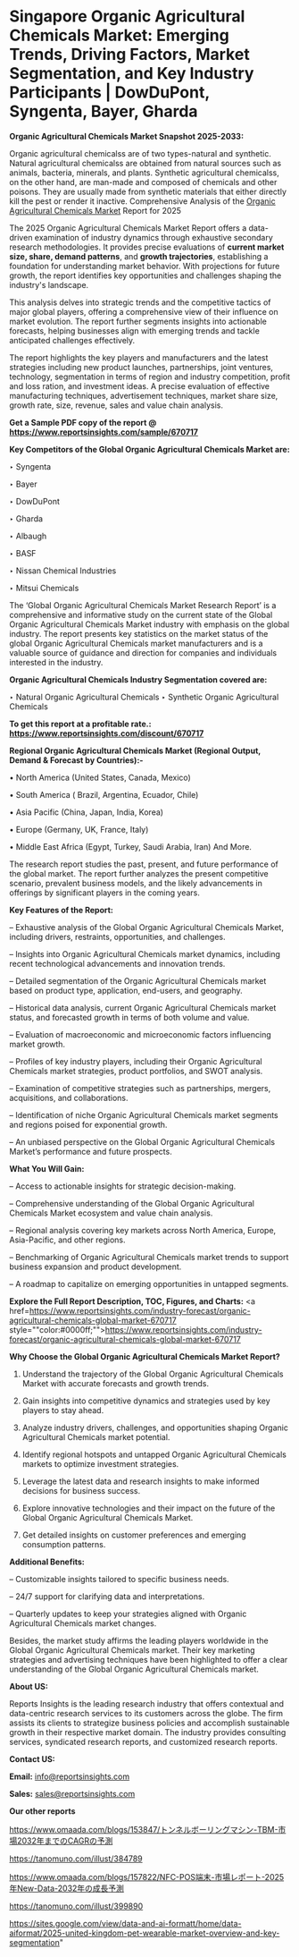 # Singapore Organic Agricultural Chemicals Market: Emerging Trends, Driving Factors, Market Segmentation, and Key Industry Participants | DowDuPont, Syngenta, Bayer, Gharda

<strong>Organic Agricultural Chemicals Market Snapshot 2025-2033:</strong>

Organic agricultural chemicalss are of two types-natural and synthetic. Natural agricultural chemicalss are obtained from natural sources such as animals, bacteria, minerals, and plants. Synthetic agricultural chemicalss, on the other hand, are man-made and composed of chemicals and other poisons. They are usually made from synthetic materials that either directly kill the pest or render it inactive. Comprehensive Analysis of the <a href=https://www.reportsinsights.com/sample/670717>Organic Agricultural Chemicals Market</a> Report for 2025

The 2025 Organic Agricultural Chemicals Market Report offers a data-driven examination of industry dynamics through exhaustive secondary research methodologies. It provides precise evaluations of <strong>current market size, share, demand patterns</strong>, and <strong>growth trajectories</strong>, establishing a foundation for understanding market behavior. With projections for future growth, the report identifies key opportunities and challenges shaping the industry's landscape.

This analysis delves into strategic trends and the competitive tactics of major global players, offering a comprehensive view of their influence on market evolution. The report further segments insights into actionable forecasts, helping businesses align with emerging trends and tackle anticipated challenges effectively.

The report highlights the key players and manufacturers and the latest strategies including new product launches, partnerships, joint ventures, technology, segmentation in terms of region and industry competition, profit and loss ration, and investment ideas. A precise evaluation of effective manufacturing techniques, advertisement techniques, market share size, growth rate, size, revenue, sales and value chain analysis.

<strong>Get a Sample PDF copy of the report @ <a href=https://www.reportsinsights.com/sample/670717 style=color:#0000ff;>https://www.reportsinsights.com/sample/670717</a></strong>

<strong>Key Competitors of the Global Organic Agricultural Chemicals Market are:</strong>

‣ Syngenta

‣ Bayer

‣ DowDuPont

‣ Gharda

‣ Albaugh

‣ BASF

‣ Nissan Chemical Industries

‣ Mitsui Chemicals

The ‘Global Organic Agricultural Chemicals Market Research Report’ is a comprehensive and informative study on the current state of the Global Organic Agricultural Chemicals Market industry with emphasis on the global industry. The report presents key statistics on the market status of the global Organic Agricultural Chemicals market manufacturers and is a valuable source of guidance and direction for companies and individuals interested in the industry.

<strong>Organic Agricultural Chemicals Industry Segmentation covered are:</strong>

‣ Natural Organic Agricultural Chemicals
‣ Synthetic Organic Agricultural Chemicals

<strong>To get this report at a profitable rate.: <a href=https://www.reportsinsights.com/discount/670717 style=color:#0000ff;>https://www.reportsinsights.com/discount/670717</a></strong>

<strong>Regional Organic Agricultural Chemicals Market (Regional Output, Demand &amp; Forecast by Countries):-</strong>

• North America (United States, Canada, Mexico)

• South America ( Brazil, Argentina, Ecuador, Chile)

• Asia Pacific (China, Japan, India, Korea)

• Europe (Germany, UK, France, Italy)

• Middle East Africa (Egypt, Turkey, Saudi Arabia, Iran) And More.

The research report studies the past, present, and future performance of the global market. The report further analyzes the present competitive scenario, prevalent business models, and the likely advancements in offerings by significant players in the coming years.

<strong>Key Features of the Report:</strong>

– Exhaustive analysis of the Global Organic Agricultural Chemicals Market, including drivers, restraints, opportunities, and challenges.

– Insights into Organic Agricultural Chemicals market dynamics, including recent technological advancements and innovation trends.

– Detailed segmentation of the Organic Agricultural Chemicals market based on product type, application, end-users, and geography.

– Historical data analysis, current Organic Agricultural Chemicals market status, and forecasted growth in terms of both volume and value.

– Evaluation of macroeconomic and microeconomic factors influencing market growth.

– Profiles of key industry players, including their Organic Agricultural Chemicals market strategies, product portfolios, and SWOT analysis.

– Examination of competitive strategies such as partnerships, mergers, acquisitions, and collaborations.

– Identification of niche Organic Agricultural Chemicals market segments and regions poised for exponential growth.

– An unbiased perspective on the Global Organic Agricultural Chemicals Market’s performance and future prospects.

<strong>What You Will Gain:</strong>

– Access to actionable insights for strategic decision-making.

– Comprehensive understanding of the Global Organic Agricultural Chemicals Market ecosystem and value chain analysis.

– Regional analysis covering key markets across North America, Europe, Asia-Pacific, and other regions.

– Benchmarking of Organic Agricultural Chemicals market trends to support business expansion and product development.

– A roadmap to capitalize on emerging opportunities in untapped segments.

<strong>Explore the Full Report Description, TOC, Figures, and Charts:</strong>
<a href=https://www.reportsinsights.com/industry-forecast/organic-agricultural-chemicals-global-market-670717 style=""color:#0000ff;"">https://www.reportsinsights.com/industry-forecast/organic-agricultural-chemicals-global-market-670717</a>

<strong>Why Choose the Global Organic Agricultural Chemicals Market Report?</strong>

1. Understand the trajectory of the Global Organic Agricultural Chemicals Market with accurate forecasts and growth trends.

2. Gain insights into competitive dynamics and strategies used by key players to stay ahead.

3. Analyze industry drivers, challenges, and opportunities shaping Organic Agricultural Chemicals market potential.

4. Identify regional hotspots and untapped Organic Agricultural Chemicals markets to optimize investment strategies.

5. Leverage the latest data and research insights to make informed decisions for business success.

6. Explore innovative technologies and their impact on the future of the Global Organic Agricultural Chemicals Market.

7. Get detailed insights on customer preferences and emerging consumption patterns.

<strong>Additional Benefits:</strong>

– Customizable insights tailored to specific business needs.

– 24/7 support for clarifying data and interpretations.

– Quarterly updates to keep your strategies aligned with Organic Agricultural Chemicals market changes.

Besides, the market study affirms the leading players worldwide in the Global Organic Agricultural Chemicals market. Their key marketing strategies and advertising techniques have been highlighted to offer a clear understanding of the Global Organic Agricultural Chemicals market.

<strong><strong>About US</strong>:</strong>

Reports Insights is the leading research industry that offers contextual and data-centric research services to its customers across the globe. The firm assists its clients to strategize business policies and accomplish sustainable growth in their respective market domain. The industry provides consulting services, syndicated research reports, and customized research reports.

<strong>Contact US:</strong>

<p class=><b>Email:</b> <a href=mailto:info@reportsinsights.com>info@reportsinsights.com</a></p>
<p class=><b>Sales:</b> <a href=mailto:sales@reportsinsights.com>sales@reportsinsights.com</a></p>

<strong>Our other reports</strong>

<a href=https://www.omaada.com/blogs/153847/トンネルボーリングマシン-TBM-市場2032年までのCAGRの予測>https://www.omaada.com/blogs/153847/トンネルボーリングマシン-TBM-市場2032年までのCAGRの予測</a>

<a href=https://tanomuno.com/illust/384789>https://tanomuno.com/illust/384789</a>

<a href=https://www.omaada.com/blogs/157822/NFC-POS端末-市場レポート-2025年New-Data-2032年の成長予測>https://www.omaada.com/blogs/157822/NFC-POS端末-市場レポート-2025年New-Data-2032年の成長予測</a>

<a href=https://tanomuno.com/illust/399890>https://tanomuno.com/illust/399890</a>

<a href=https://sites.google.com/view/data-and-ai-formatt/home/data-aiformat/2025-united-kingdom-pet-wearable-market-overview-and-key-segmentation>https://sites.google.com/view/data-and-ai-formatt/home/data-aiformat/2025-united-kingdom-pet-wearable-market-overview-and-key-segmentation</a>"
